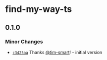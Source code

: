 # find-my-way-ts

## 0.1.0

### Minor Changes

- [`c3425aa`](https://github.com/tim-smart/find-my-way-ts/commit/c3425aa09b74b4657909b61c336e9c45b765cbf2) Thanks [@tim-smart](https://github.com/tim-smart)! - initial version
